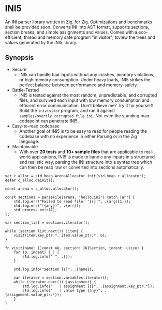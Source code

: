 # INI5

An INI parser library written in Zig, for Zig. Optimizations and benchmarks
shall be provided soon. Converts INI into AST format, supports sections, section
breaks, and simple assignments and values. Comes with a eco-efficient, thread 
and memory safe program "inivisitor", toview the trees and values generated by 
the INI5 library.

## Synopsis
* Secure
    * INI5 can handle bad inputs without any crashes, memory violations, or high memory consumption. Under
        heavy loads, INI5 strikes the perfect balance between performance and memory-safety.
* Battle-Tested
    * INI5 is tested against the most random, unpredictable, and corrupted files, and survived each input
        with low memory consumption and efficient error communication. Don't believe me? Try it for yourself!
        Build the `inivisitor` program, and run it against `samples/overtly_corrupted_file.ini`. Not even the
        standing man codepoint can penetrate INI5.
* Easy-to-read codebase
    * Another goal of INI5 is to be easy to read for people reading the codebase with no experience in either
        Parsing or in the Zig language.
* Maintainable
    * With over **20 tests** and **10+ sample files** that are applicable to real-world applications,
        INI5 is made to handle any inputs in a structured and realistic way, parsing the INI structure into
        a syntax tree which can then be read raw or converted into sections automatically.

```zig
var c_alloc = std.heap.ArenaAllocator.init(std.heap.c_allocator);
defer c_alloc.deinit();

const arena = c_alloc.allocator();

const sections = parseFile(arena, "hello.ini") catch |err| {
    std.log.err("Failed to read file: '{s}'", .{args[1]});
    std.log.err("({any})", .{err});
    std.process.exit(1);
};

var section_list = sections.iterator();

while (section_list.next()) |item| {
    visit(item.key_ptr.*, item.value_ptr.*, 0);
}

fn visit(name: []const u8, section: INISection, indent: usize) {
    for (0..indent) |_| {
        std.log.info(" ", .{});
    }

    std.log.info("section {s}", .{name});

    var iterator = section.variables.iterator();
    while (iterator.next()) |assignment| {
        std.log.info("   | assignment {s}", .{assignment.key_ptr.*});
        std.log.info("   | value type {any}", .{assignment.value_ptr.*});
    }
}
```
